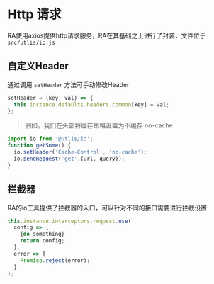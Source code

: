 # Http 请求

RA使用axios提供http请求服务，RA在其基础之上进行了封装，文件位于 `src/utlis/io.js`

## 自定义Header 
通过调用 `setHeader` 方法可手动修改Header
```javascript
setHeader = (key, val) => {
  this.instance.defaults.headers.common[key] = val;
};
```
> 例如，我们在头部将缓存策略设置为不缓存 no-cache

```javascript
import io from '@utlis/io';
function getSome() {
  io.setHeader('Cache-Control', 'no-cache');
  io.sendRequest('get',{url, query});
}
```

## 拦截器

RA的io工具提供了拦截器的入口，可以针对不同的接口需要进行拦截设置

```javascript
this.instance.interceptors.request.use(
  config => {
    {do something}
    return config;
  },
  error => {
    Promise.reject(error);
  }
);
```